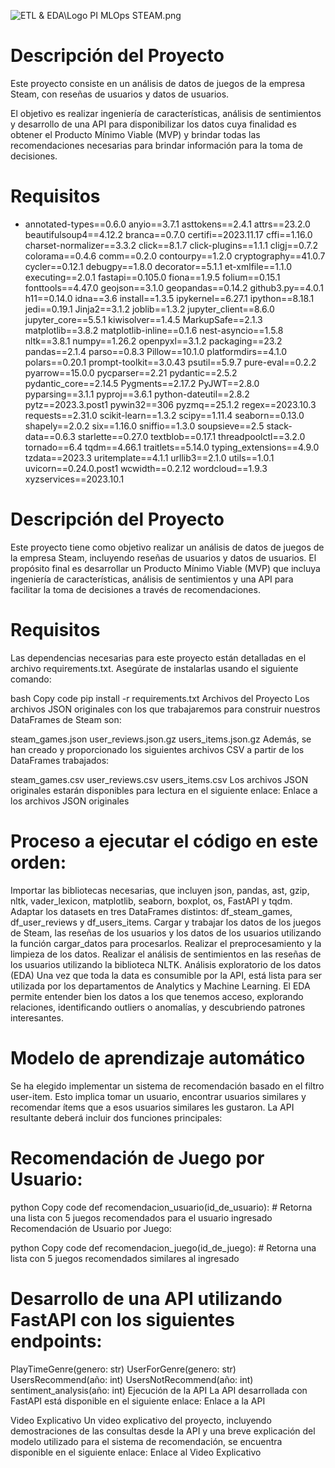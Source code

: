 ![ETL & EDA\Logo PI MLOps STEAM.png](https://github.com/JavierEdgarEsteban77/PI-MLOps---STEAM/blob/ac6b524c83736a49ed22650410ac58ed3172777c/ETL%20%26%20EDA/Logo%20PI%20MLOps%20STEAM.png)

# **Descripción del Proyecto**

Este proyecto consiste en un análisis de datos de juegos de la empresa Steam, con reseñas de usuarios y datos de usuarios.

El objetivo es realizar ingeniería de características, análisis de sentimientos y desarrollo de una API para disponibilizar los datos cuya finalidad es obtener el Producto Mínimo Viable (MVP) y brindar todas las recomendaciones necesarias para brindar información para la toma de decisiones.

# **Requisitos**

- annotated-types==0.6.0
anyio==3.7.1
asttokens==2.4.1
attrs==23.2.0
beautifulsoup4==4.12.2
branca==0.7.0
certifi==2023.11.17
cffi==1.16.0
charset-normalizer==3.3.2
click==8.1.7
click-plugins==1.1.1
cligj==0.7.2
colorama==0.4.6
comm==0.2.0
contourpy==1.2.0
cryptography==41.0.7
cycler==0.12.1
debugpy==1.8.0
decorator==5.1.1
et-xmlfile==1.1.0
executing==2.0.1
fastapi==0.105.0
fiona==1.9.5
folium==0.15.1
fonttools==4.47.0
geojson==3.1.0
geopandas==0.14.2
github3.py==4.0.1
h11==0.14.0
idna==3.6
install==1.3.5
ipykernel==6.27.1
ipython==8.18.1
jedi==0.19.1
Jinja2==3.1.2
joblib==1.3.2
jupyter_client==8.6.0
jupyter_core==5.5.1
kiwisolver==1.4.5
MarkupSafe==2.1.3
matplotlib==3.8.2
matplotlib-inline==0.1.6
nest-asyncio==1.5.8
nltk==3.8.1
numpy==1.26.2
openpyxl==3.1.2
packaging==23.2
pandas==2.1.4
parso==0.8.3
Pillow==10.1.0
platformdirs==4.1.0
polars==0.20.1
prompt-toolkit==3.0.43
psutil==5.9.7
pure-eval==0.2.2
pyarrow==15.0.0
pycparser==2.21
pydantic==2.5.2
pydantic_core==2.14.5
Pygments==2.17.2
PyJWT==2.8.0
pyparsing==3.1.1
pyproj==3.6.1
python-dateutil==2.8.2
pytz==2023.3.post1
pywin32==306
pyzmq==25.1.2
regex==2023.10.3
requests==2.31.0
scikit-learn==1.3.2
scipy==1.11.4
seaborn==0.13.0
shapely==2.0.2
six==1.16.0
sniffio==1.3.0
soupsieve==2.5
stack-data==0.6.3
starlette==0.27.0
textblob==0.17.1
threadpoolctl==3.2.0
tornado==6.4
tqdm==4.66.1
traitlets==5.14.0
typing_extensions==4.9.0
tzdata==2023.3
uritemplate==4.1.1
urllib3==2.1.0
utils==1.0.1
uvicorn==0.24.0.post1
wcwidth==0.2.12
wordcloud==1.9.3
xyzservices==2023.10.1


# **Descripción del Proyecto**
Este proyecto tiene como objetivo realizar un análisis de datos de juegos de la empresa Steam, incluyendo reseñas de usuarios y datos de usuarios. El propósito final es desarrollar un Producto Mínimo Viable (MVP) que incluya ingeniería de características, análisis de sentimientos y una API para facilitar la toma de decisiones a través de recomendaciones.

# **Requisitos**
Las dependencias necesarias para este proyecto están detalladas en el archivo requirements.txt. Asegúrate de instalarlas usando el siguiente comando:

bash
Copy code
pip install -r requirements.txt
Archivos del Proyecto
Los archivos JSON originales con los que trabajaremos para construir nuestros DataFrames de Steam son:

steam_games.json
user_reviews.json.gz
users_items.json.gz
Además, se han creado y proporcionado los siguientes archivos CSV a partir de los DataFrames trabajados:

steam_games.csv
user_reviews.csv
users_items.csv
Los archivos JSON originales estarán disponibles para lectura en el siguiente enlace: Enlace a los archivos JSON originales

# **Proceso a ejecutar el código en este orden:**
Importar las bibliotecas necesarias, que incluyen json, pandas, ast, gzip, nltk, vader_lexicon, matplotlib, seaborn, boxplot, os, FastAPI y tqdm.
Adaptar los datasets en tres DataFrames distintos: df_steam_games, df_user_reviews y df_users_items.
Cargar y trabajar los datos de los juegos de Steam, las reseñas de los usuarios y los datos de los usuarios utilizando la función cargar_datos para procesarlos.
Realizar el preprocesamiento y la limpieza de los datos.
Realizar el análisis de sentimientos en las reseñas de los usuarios utilizando la biblioteca NLTK.
Análisis exploratorio de los datos (EDA)
Una vez que toda la data es consumible por la API, está lista para ser utilizada por los departamentos de Analytics y Machine Learning. El EDA permite entender bien los datos a los que tenemos acceso, explorando relaciones, identificando outliers o anomalías, y descubriendo patrones interesantes.

# **Modelo de aprendizaje automático**
Se ha elegido implementar un sistema de recomendación basado en el filtro user-item. Esto implica tomar un usuario, encontrar usuarios similares y recomendar ítems que a esos usuarios similares les gustaron. La API resultante deberá incluir dos funciones principales:

# **Recomendación de Juego por Usuario:**

python
Copy code
def recomendacion_usuario(id_de_usuario):
    # Retorna una lista con 5 juegos recomendados para el usuario ingresado
Recomendación de Usuario por Juego:

python
Copy code
def recomendacion_juego(id_de_juego):
    # Retorna una lista con 5 juegos recomendados similares al ingresado

# **Desarrollo de una API utilizando FastAPI con los siguientes endpoints:**


PlayTimeGenre(genero: str)
UserForGenre(genero: str)
UsersRecommend(año: int)
UsersNotRecommend(año: int)
sentiment_analysis(año: int)
Ejecución de la API
La API desarrollada con FastAPI está disponible en el siguiente enlace: Enlace a la API

Video Explicativo
Un video explicativo del proyecto, incluyendo demostraciones de las consultas desde la API y una breve explicación del modelo utilizado para el sistema de recomendación, se encuentra disponible en el siguiente enlace: Enlace al Video Explicativo
